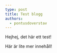 ```yaml
---
type: post
title: Test blogg
authors:
  - pontusdoverstav
---
```

Hejhej, det här ett test!

<!-- more -->

Här är lite mer innehåll!